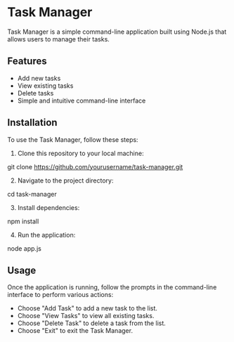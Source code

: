 # Task Manager

Task Manager is a simple command-line application built using Node.js that allows users to manage their tasks.

## Features

- Add new tasks
- View existing tasks
- Delete tasks
- Simple and intuitive command-line interface

## Installation

To use the Task Manager, follow these steps:

1. Clone this repository to your local machine:

git clone https://github.com/yourusername/task-manager.git

2. Navigate to the project directory:

cd task-manager

3. Install dependencies:

npm install

4. Run the application:

node app.js


## Usage

Once the application is running, follow the prompts in the command-line interface to perform various actions:

- Choose "Add Task" to add a new task to the list.
- Choose "View Tasks" to view all existing tasks.
- Choose "Delete Task" to delete a task from the list.
- Choose "Exit" to exit the Task Manager.
